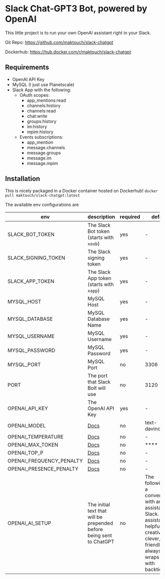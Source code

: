# Slack Chat-GPT3 Bot, powered by OpenAI

This little project is to run your own OpenAI assistant right in your Slack. 

Git Repo: <https://github.com/maktouch/slack-chatgpt>

Dockerhub: <https://hub.docker.com/r/maktouch/slack-chatgpt>

## Requirements 

- OpenAI API Key
- MySQL (I just use Planetscale)
- Slack App with the following:
  - OAuth scopes:
    - app_mentions:read
    - channels:history
    - channels:read
    - chat:write
    - groups:history
    - im:history
    - mpim:history
  - Events subscriptions:
    - app_mention
    - message.channels
    - message.groups
    - message.im
    - message.mpim

## Installation

This is nicely packaged in a Docker container hosted on Dockerhub! 
`docker pull maktouch/slack-chatgpt:latest`

The available env configurations are 

| env | description | required | default |
| --- | ------------| ---------| --------|
| SLACK_BOT_TOKEN | The Slack Bot token (starts with `xoxb`) | yes | - 
| SLACK_SIGNING_TOKEN | The Slack signing token | yes | -
| SLACK_APP_TOKEN | The Slack App token (starts with `xapp`) | yes | -
| MYSQL_HOST | MySQL Host | yes | -
| MYSQL_DATABASE | MySQL Database Name | yes | -
| MYSQL_USERNAME | MySQL Username | yes | -
| MYSQL_PASSWORD | MySQL Password | yes | -
| MYSQL_PORT | MySQL Port | no | 3306
| PORT | The port that Slack Bolt will use | no | 3120
| OPENAI_API_KEY | The OpenAI API Key | yes | -
| OPENAI_MODEL | [Docs](https://platform.openai.com/docs/api-reference/completions/create#completions/create-model) | no | text-davinci-003
| OPENAI_TEMPERATURE | [Docs](https://platform.openai.com/docs/api-reference/completions/create#completions/create-model) | no | -
| OPENAI_MAX_TOKEN | [Docs](https://platform.openai.com/docs/api-reference/completions/create#completions/create-model) | no |**** -
| OPENAI_TOP_P | [Docs](https://platform.openai.com/docs/api-reference/completions/create#completions/create-model) | no | -
| OPENAI_FREQUENCY_PENALTY | [Docs](https://platform.openai.com/docs/api-reference/completions/create#completions/create-model) | no | -
| OPENAI_PRESENCE_PENALTY | [Docs](https://platform.openai.com/docs/api-reference/completions/create#completions/create-model) | no | -
| OPENAI_AI_SETUP | The initial text that will be prepended before being sent to ChatGPT | no | The following is a conversation with an AI assistant on Slack. The assistant is helpful, creative, clever, very friendly, and always wraps code with backticks.
